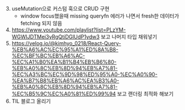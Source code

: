 3. useMutation으로 커스텀 훅으로 CRUD 구현
   - window focus했을때 missing queryfn 에러가 나면서 fresh한 데이터가 fetching 되지 않음
4. https://www.youtube.com/playlist?list=PLzYM-WGWIJDTMei3yRgQtiDGlUdP1ydw3 보고 나머지 타입 채워넣기
5. https://velog.io/@kimhyo_0218/React-Query-%EB%A6%AC%EC%95%A1%ED%8A%B8-%EC%BF%BC%EB%A6%AC-%EC%A1%B0%EA%B1%B4%EB%B6%80-%EB%A0%8C%EB%8D%94%EB%A7%81-%EC%A3%BC%EC%9D%98%ED%95%A0-%EC%A0%90-%EA%B7%B8%EB%A6%AC%EA%B3%A0-%EB%A0%8C%EB%8D%94%EB%A7%81-%EC%B5%9C%EC%A0%81%ED%99%94 보고 랜더링 최적화 해보기
6. TIL 블로그 올리기
